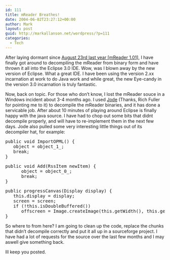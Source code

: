 ```yaml
---
id: 111
title: mReader Breathes!
date: 2004-06-02T23:27:12+00:00
author: Mark
layout: post
guid: http://markallanson.net/wordpress/?p=111
categories:
  - Tech
---
```

After laying dormant since [August 23rd last year [mReader 1.01]](http://www.markallanson.net/archives/000030.html), I have finally got around to decompiling the mReader from binary form and have thrown it all into the Eclipse 3.0 IDE. Wow, was I blown away by the new version of Eclipse. What a great IDE. I have been using the version 2.xx incarnation at work to do Java work and while great, the new Eye-candy in the version 3.0 incarnation is truly fantastic.

Now, back on topic. For those who don&#8217;t know, I lost the mReader souce in a Windows incident about 3-4 months ago. I used [Jode](http://jode.sourceforge.net/) (Thanks, Rich Fuller for pointing me to it) to decompile the mReader binaries, and it has done a servicable job. After about 10 minutes of playing around Eclipse is finally happy with the java source. I have had to chop out some bits that didnt decompile properly, and will have to re-implement them in the next few days. Jode also pulled some very interesting little things out of its decompiler hat, for example:

<pre>public void ImportOPML() {
&nbsp;&nbsp;&nbsp;object = object_1_;
&nbsp;&nbsp;&nbsp;break;
}</pre>

<pre>public void Add(RssItem newItem) {
&nbsp;&nbsp;&nbsp;&nbsp;&nbsp;&nbsp;object = object_0_;
&nbsp;&nbsp;&nbsp;&nbsp;&nbsp;&nbsp;break;
}</pre>

<pre>public progressCanvas(Display display) {
&nbsp;&nbsp;&nbsp;this.display = display;
&nbsp;&nbsp;&nbsp;screen = screen;
&nbsp;&nbsp;&nbsp;if (!this.isDoubleBuffered())
&nbsp;&nbsp;&nbsp;&nbsp;&nbsp;&nbsp;offscreen = Image.createImage(this.getWidth(), this.getHeight());
}</pre>

So where to from here? I am going to clean up the code, replace the chunks that didn&#8217;t decompile correctly and put it all up in a sourceforge project. I have had a lot of requests for the source over the last few months and I may aswell give something back.

Ill keep you posted.